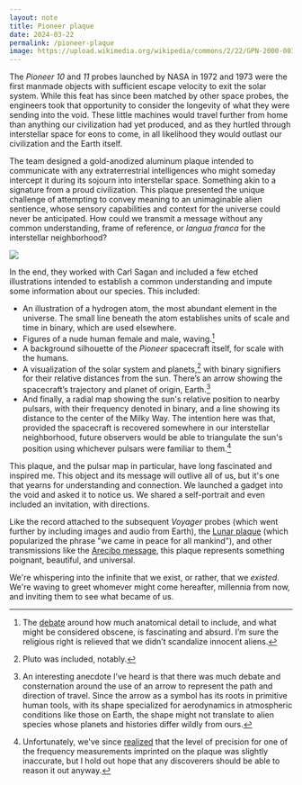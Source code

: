 ```yaml
---
layout: note
title: Pioneer plaque
date: 2024-03-22
permalink: /pioneer-plaque
image: https://upload.wikimedia.org/wikipedia/commons/2/22/GPN-2000-001621-x.jpg
---
```


The *Pioneer 10* and *11* probes launched by NASA in 1972 and 1973 were the first manmade objects with sufficient escape velocity to exit the solar system. While this feat has since been matched by other space probes, the engineers took that opportunity to consider the longevity of what they were sending into the void. These little machines would travel further from home than anything our civilization had yet produced, and as they hurtled through interstellar space for eons to come, in all likelihood they would outlast our civilization and the Earth itself.

The team designed a gold-anodized aluminum plaque intended to communicate with any extraterrestrial intelligences who might someday intercept it during its sojourn into interstellar space. Something akin to a signature from a proud civilization. This plaque presented the unique challenge of attempting to convey meaning to an unimaginable alien sentience, whose sensory capabilities and context for the universe could never be anticipated. How could we transmit a message without any common understanding, frame of reference, or *langua franca* for the interstellar neighborhood?

![](https://upload.wikimedia.org/wikipedia/commons/0/02/Pioneer_plaque.svg)

In the end, they worked with Carl Sagan and included a few etched illustrations intended to establish a common understanding and impute some information about our species. This included:

- An illustration of a hydrogen atom, the most abundant element in the universe. The small line beneath the atom establishes units of scale and time in binary, which are used elsewhere.
- Figures of a nude human female and male, waving.[^1]
- A background silhouette of the *Pioneer* spacecraft itself, for scale with the humans.
- A visualization of the solar system and planets,[^2] with binary signifiers for their relative distances from the sun. There’s an arrow showing the spacecraft’s trajectory and planet of origin, Earth.[^3]
- And finally, a radial map showing the sun's relative position to nearby pulsars, with their frequency denoted in binary, and a line showing its distance to the center of the Milky Way. The intention here was that, provided the spacecraft is recovered somewhere in our interstellar neighborhood, future observers would be able to triangulate the sun's position using whichever pulsars were familiar to them.[^4]

This plaque, and the pulsar map in particular, have long fascinated and inspired me. This object and its message will outlive all of us, but it's one that yearns for understanding and connection. We launched a gadget into the void and asked it to notice us. We shared a self-portrait and even included an invitation, with directions.

Like the record attached to the subsequent *Voyager* probes (which went further by including images and audio from Earth), the [Lunar plaque](https://en.wikipedia.org/wiki/Lunar_plaque) (which popularized the phrase "we came in peace for all mankind"), and other transmissions like the [Arecibo message](https://en.wikipedia.org/wiki/Arecibo_message), this plaque represents something poignant, beautiful, and universal. 

We're whispering into the infinite that we exist, or rather, that we *existed*. We're waving to greet whomever might come hereafter, millennia from now, and inviting them to see what became of us. 

[^1]: The [debate](https://en.wikipedia.org/wiki/Pioneer_plaque#Figures_of_a_man_and_a_woman) around how much anatomical detail to include, and what might be considered obscene, is fascinating and absurd. I’m sure the religious right is relieved that we didn’t scandalize innocent aliens.
[^2]: Pluto was included, notably.
[^3]: An interesting anecdote I’ve heard is that there was much debate and consternation around the use of an arrow to represent the path and direction of travel. Since the arrow as a symbol has its roots in primitive human tools, with its shape specialized for aerodynamics in atmospheric conditions like those on Earth, the shape might not translate to alien species whose planets and histories differ wildly from ours.
[^4]: Unfortunately, we've since [realized](https://en.wikipedia.org/wiki/Pioneer_plaque#Sun_and_galactic_landmarks) that the level of precision for one of the frequency measurements imprinted on the plaque was slightly inaccurate, but I hold out hope that any discoverers should be able to reason it out anyway.